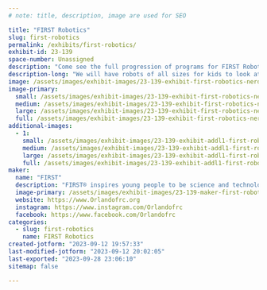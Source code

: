 ```yaml
---
# note: title, description, image are used for SEO

title: "FIRST Robotics"
slug: first-robotics
permalink: /exhibits/first-robotics/
exhibit-id: 23-139
space-number: Unassigned
description: "Come see the full progression of programs for FIRST Robotics.   We start at age 4 and go up to 18."
description-long: "We will have robots of all sizes for kids to look at and possibly drive.  Learn about the FIRST program, a global non-profit that uses robots as a tool to get kids interested and excited by careers in STEM fields.  Our students learn all the hard skills, CAD, Programming, Electrical, Manufacturing and Website Development as well as soft skills like Marketing/Branding, Budgeting, Business Plans and Public Speaking.   There is over $80 Million dollars in scholarships available to our students. Meet the local teams and see if one works for your kids"
image: /assets/images/exhibit-images/23-139-exhibit-first-robotics-nerdsofprey-large.jpg
image-primary: 
  small: /assets/images/exhibit-images/23-139-exhibit-first-robotics-nerdsofprey-small.jpg
  medium: /assets/images/exhibit-images/23-139-exhibit-first-robotics-nerdsofprey-medium.jpg
  large: /assets/images/exhibit-images/23-139-exhibit-first-robotics-nerdsofprey-large.jpg
  full: /assets/images/exhibit-images/23-139-exhibit-first-robotics-nerdsofprey-full.jpg
additional-images: 
  - 1:
    small: /assets/images/exhibit-images/23-139-exhibit-addl1-first-robotics-fll-explore-small.png
    medium: /assets/images/exhibit-images/23-139-exhibit-addl1-first-robotics-fll-explore-medium.png
    large: /assets/images/exhibit-images/23-139-exhibit-addl1-first-robotics-fll-explore-large.png
    full: /assets/images/exhibit-images/23-139-exhibit-addl1-first-robotics-fll-explore-full.png
maker: 
  name: "FIRST"
  description: "FIRST® inspires young people to be science and technology leaders and innovators by engaging them in exciting mentor-based programs that build science, engineering, and technology skills, that inspire innovation, and that foster well-rounded life capabilities including self-confidence, communication, and leadership."
  image-primary: /assets/images/exhibit-images/23-139-maker-first-robotics-firstlogo-medium.png
  website: https://www.Orlandofrc.org
  instagram: https://www.instagram.com/Orlandofrc
  facebook: https://www.facebook.com/Orlandofrc
categories: 
  - slug: first-robotics
    name: FIRST Robotics
created-jotform: "2023-09-12 19:57:33"
last-modified-jotform: "2023-09-12 20:02:05"
last-exported: "2023-09-28 23:06:10"
sitemap: false

---
```

